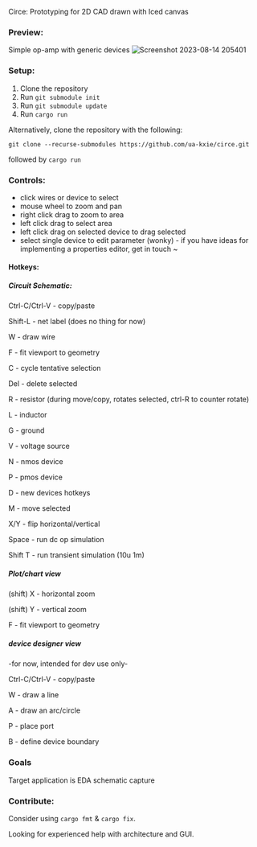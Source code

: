 Circe: Prototyping for 2D CAD drawn with Iced canvas

### Preview:
Simple op-amp with generic devices
![Screenshot 2023-08-14 205401](https://github.com/ua-kxie/circe/assets/56177821/24db33c0-69f5-4187-8e41-38a495a6aecc)

### Setup:
1. Clone the repository
2. Run `git submodule init`
2. Run `git submodule update`
3. Run `cargo run`

Alternatively, clone the repository with the following:

`git clone --recurse-submodules https://github.com/ua-kxie/circe.git`

followed by `cargo run`

### Controls: 
* click wires or device to select  
* mouse wheel to zoom and pan  
* right click drag to zoom to area  
* left click drag to select area
* left click drag on selected device to drag selected
* select single device to edit parameter (wonky) - if you have ideas for implementing a properties editor, get in touch ~
  
#### Hotkeys:
##### Circuit Schematic:

Ctrl-C/Ctrl-V - copy/paste

Shift-L - net label (does no thing for now)

W - draw wire

F - fit viewport to geometry

C - cycle tentative selection

Del - delete selected

R - resistor (during move/copy, rotates selected, ctrl-R to counter rotate)

L - inductor

<!-- C - capacitor -->

G - ground

V - voltage source

N - nmos device

P - pmos device

D - new devices hotkeys

M - move selected

X/Y - flip horizontal/vertical

Space - run dc op simulation

Shift T - run transient simulation (10u 1m)

##### Plot/chart view
(shift) X - horizontal zoom

(shift) Y - vertical zoom 

F - fit viewport to geometry

##### device designer view
-for now, intended for dev use only-

Ctrl-C/Ctrl-V - copy/paste

W - draw a line

A - draw an arc/circle

P - place port

B - define device boundary

### Goals
Target application is EDA schematic capture

### Contribute:
Consider using `cargo fmt` & `cargo fix`.

Looking for experienced help with architecture and GUI.
